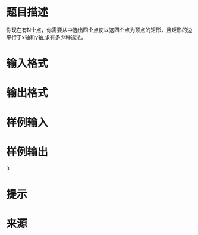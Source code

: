

# 题目描述


<div class="ptx" lang="zh-CN">
你现在有N个点，你需要从中选出四个点使以这四个点为顶点的矩形，且矩形的边平行于x轴和y轴,求有多少种选法。<br/>
</div>

# 输入格式


<div class="ptx" lang="zh-CN">

# 输出格式


<div class="ptx" lang="zh-CN">

# 样例输入



# 样例输出


<pre class="sio">3</pre>

# 提示



# 来源


